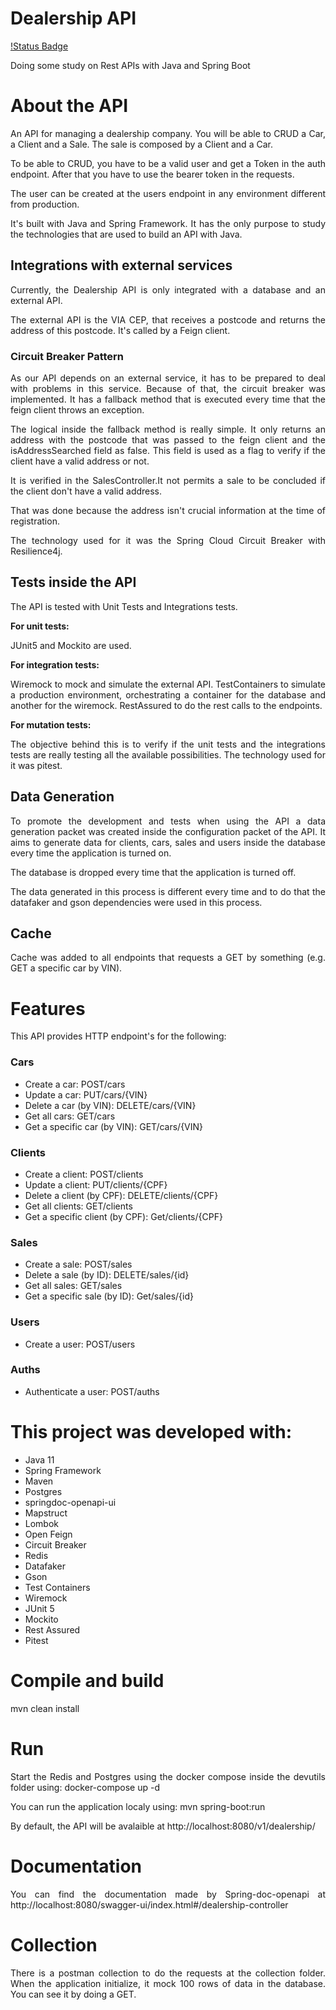 <div style="text-align: Justify;">

# Dealership API
[!Status Badge](https://github.com/Joao-Victorsg/dealership-API/actions/workflows/ci.yaml/badge.svg?branch=master)

Doing some study on Rest APIs with Java and Spring Boot

# About the API
An API for managing a dealership company. You will be able to CRUD a Car, a Client and a Sale. The sale is composed by a Client and a Car.

To be able to CRUD, you have to be a valid user and get a Token in the auth endpoint. After that you have to use the bearer token 
in the requests.

The user can be created at the users endpoint in any environment different from production. 

It's built with Java and Spring Framework. It has the only purpose to study the technologies that are used to build an API with Java.

## Integrations with external services

Currently, the Dealership API is only integrated with a database and an external API.  

The external API is the VIA CEP, that receives a postcode and returns the address of this postcode. It's called by a Feign client.

### Circuit Breaker Pattern

As our API depends on an external service, it has to be prepared to deal with problems in this service. Because of that, the 
circuit breaker was implemented. It has a fallback method that is executed every time that the feign client throws an exception. 

The logical inside the fallback method is really simple. It only returns an address with the postcode that was passed to the feign client
and the isAddressSearched field as false. This field is used as a flag to verify if the client have a valid address or not. 

It is verified in the SalesController.It not permits a sale to be concluded if the client don't have a valid address. 

That was done because the address isn't crucial information at the time of registration.

The technology used for it was the Spring Cloud Circuit Breaker with Resilience4j.

## Tests inside the API

The API is tested with Unit Tests and Integrations tests. 

**For unit tests:**

JUnit5 and Mockito are used.

**For integration tests:**

Wiremock to mock and simulate the external API.
TestContainers to simulate a production environment, orchestrating a container for the database and another for the wiremock.
RestAssured to do the rest calls to the endpoints.

**For mutation tests:**

The objective behind this is to verify if the unit tests and the integrations tests 
are really testing all the available possibilities. The technology used for it was pitest.

## Data Generation

To promote the development and tests when using the API a data generation packet was created inside the configuration 
packet of the API. It aims to generate data for clients, cars, sales and users inside the database every time the application 
is turned on.

The database is dropped every time that the application is turned off.

The data generated in this process is different every time and to do that the datafaker and gson dependencies 
were used in this process.

## Cache

Cache was added to all endpoints that requests a GET by something (e.g. GET a specific car by VIN).

# Features

This API provides HTTP endpoint's for the following:

### Cars
* Create a car: POST/cars
* Update a car: PUT/cars/{VIN}
* Delete a car (by VIN): DELETE/cars/{VIN}
* Get all cars: GET/cars
* Get a specific car (by VIN): GET/cars/{VIN}

### Clients

* Create a client: POST/clients
* Update a client: PUT/clients/{CPF}
* Delete a client (by CPF): DELETE/clients/{CPF}
* Get all clients: GET/clients
* Get a specific client (by CPF): Get/clients/{CPF}

### Sales

* Create a sale: POST/sales
* Delete a sale (by ID): DELETE/sales/{id}
* Get all sales: GET/sales
* Get a specific sale (by ID): Get/sales/{id}

### Users

* Create a user: POST/users

### Auths

* Authenticate a user: POST/auths

# This project was developed with: 

* Java 11
* Spring Framework
* Maven
* Postgres
* springdoc-openapi-ui
* Mapstruct
* Lombok
* Open Feign
* Circuit Breaker
* Redis
* Datafaker
* Gson
* Test Containers
* Wiremock
* JUnit 5
* Mockito
* Rest Assured
* Pitest

 
# Compile and build

mvn clean install

# Run

Start the Redis and Postgres using the docker compose inside the devutils folder using:
docker-compose up -d

You can run the application localy using:
mvn spring-boot:run

By default, the API will be avalaible at http://localhost:8080/v1/dealership/

# Documentation

You can find the documentation made by Spring-doc-openapi at http://localhost:8080/swagger-ui/index.html#/dealership-controller

# Collection

There is a postman collection to do the requests at the collection folder. When the application initialize, it mock 100 rows of data in the database. You can see it by doing a GET.

</div>